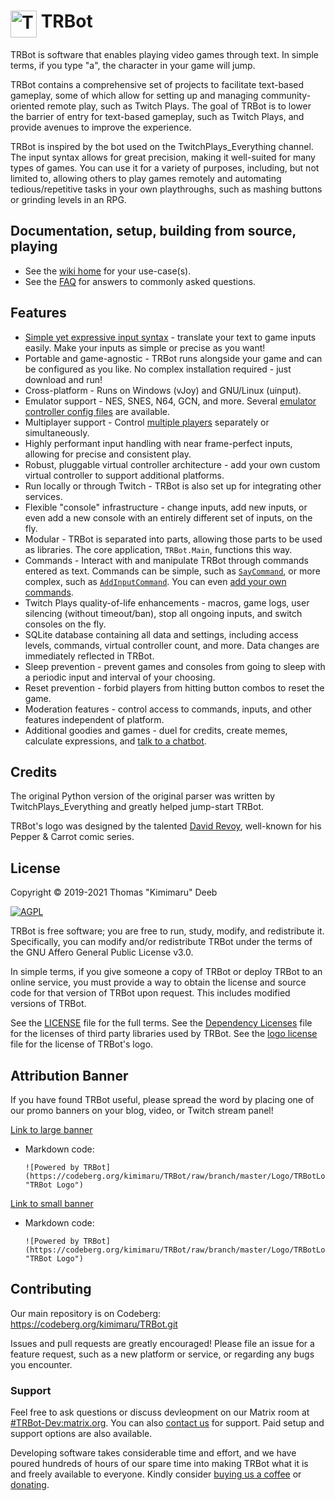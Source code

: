 # <img src="./Logo/TRBotLogo.png" alt="TRBot" height="43" width="42" align="top"/> TRBot

TRBot is software that enables playing video games through text. In simple terms, if you type "a", the character in your game will jump.

TRBot contains a comprehensive set of projects to facilitate text-based gameplay, some of which allow for setting up and managing community-oriented remote play, such as Twitch Plays. The goal of TRBot is to lower the barrier of entry for text-based gameplay, such as Twitch Plays, and provide avenues to improve the experience.

TRBot is inspired by the bot used on the TwitchPlays_Everything channel. The input syntax allows for great precision, making it well-suited for many types of games. You can use it for a variety of purposes, including, but not limited to, allowing others to play games remotely and automating tedious/repetitive tasks in your own playthroughs, such as mashing buttons or grinding levels in an RPG.

## Documentation, setup, building from source, playing
- See the [wiki home](./Wiki/Home.md) for your use-case(s).
- See the [FAQ](./Wiki/FAQ.md) for answers to commonly asked questions.

## Features
- [Simple yet expressive input syntax](./Wiki/Syntax-Walkthrough.md) - translate your text to game inputs easily. Make your inputs as simple or precise as you want!
- Portable and game-agnostic - TRBot runs alongside your game and can be configured as you like. No complex installation required - just download and run!
- Cross-platform - Runs on Windows (vJoy) and GNU/Linux (uinput).
- Emulator support - NES, SNES, N64, GCN, and more. Several [emulator controller config files](./Controller%20Configs) are available.
- Multiplayer support - Control [multiple players](./Wiki/Syntax-Walkthrough.md#multi-controller-inputs) separately or simultaneously.
- Highly performant input handling with near frame-perfect inputs, allowing for precise and consistent play.
- Robust, pluggable virtual controller architecture - add your own custom virtual controller to support additional platforms.
- Run locally or through Twitch - TRBot is also set up for integrating other services.
- Flexible "console" infrastructure - change inputs, add new inputs, or even add a new console with an entirely different set of inputs, on the fly.
- Modular - TRBot is separated into parts, allowing those parts to be used as libraries. The core application, `TRBot.Main`, functions this way.
- Commands - Interact with and manipulate TRBot through commands entered as text. Commands can be simple, such as [`SayCommand`](./TRBot/TRBot.Commands/Commands/SayCommand.cs), or more complex, such as [`AddInputCommand`](./TRBot/TRBot.Commands/Commands/AddInputCommand.cs). You can even [add your own commands](./Wiki/Custom-Commands.md). 
- Twitch Plays quality-of-life enhancements - macros, game logs, user silencing (without timeout/ban), stop all ongoing inputs, and switch consoles on the fly.
- SQLite database containing all data and settings, including access levels, commands, virtual controller count, and more. Data changes are immediately reflected in TRBot.
- Sleep prevention - prevent games and consoles from going to sleep with a periodic input and interval of your choosing.
- Reset prevention - forbid players from hitting button combos to reset the game.
- Moderation features - control access to commands, inputs, and other features independent of platform.
- Additional goodies and games - duel for credits, create memes, calculate expressions, and [talk to a chatbot](./Wiki/Setup-Chatterbot.md).

## Credits
The original Python version of the original parser was written by TwitchPlays_Everything and greatly helped jump-start TRBot.

TRBot's logo was designed by the talented [David Revoy](https://www.davidrevoy.com/), well-known for his Pepper & Carrot comic series.

## License
Copyright © 2019-2021 Thomas "Kimimaru" Deeb

[![AGPL](https://www.gnu.org/graphics/agplv3-155x51.png)](https://www.gnu.org/licenses/agpl-3.0.en.html)

TRBot is free software; you are free to run, study, modify, and redistribute it. Specifically, you can modify and/or redistribute TRBot under the terms of the GNU Affero General Public License v3.0.

In simple terms, if you give someone a copy of TRBot or deploy TRBot to an online service, you must provide a way to obtain the license and source code for that version of TRBot upon request. This includes modified versions of TRBot.

See the [LICENSE](./LICENSE) file for the full terms. See the [Dependency Licenses](./Dependency%20Licenses) file for the licenses of third party libraries used by TRBot. See the [logo license](./Logo/Logo%20License) file for the license of TRBot's logo.

## Attribution Banner
If you have found TRBot useful, please spread the word by placing one of our promo banners on your blog, video, or Twitch stream panel!

[Link to large banner](./Logo/TRBotLogo_Promo.png)
- Markdown code:
    ```
    ![Powered by TRBot](https://codeberg.org/kimimaru/TRBot/raw/branch/master/Logo/TRBotLogo_Promo.png "TRBot Logo")
    ```

[Link to small banner](./Logo/TRBotLogo_Promo_Small.png)
- Markdown code: 
    ```
    ![Powered by TRBot](https://codeberg.org/kimimaru/TRBot/raw/branch/master/Logo/TRBotLogo_Promo_Small.png "TRBot Logo")
    ```

## Contributing
Our main repository is on Codeberg: https://codeberg.org/kimimaru/TRBot.git

Issues and pull requests are greatly encouraged! Please file an issue for a feature request, such as a new platform or service, or regarding any bugs you encounter.

### Support
Feel free to ask questions or discuss devleopment on our Matrix room at [#TRBot-Dev:matrix.org](https://matrix.to/#/!hTfcbsKMAuenQAetQm:matrix.org?via=matrix.org). You can also [contact us](mailto:trbot@posteo.de) for support. Paid setup and support options are also available.

Developing software takes considerable time and effort, and we have poured hundreds of hours of our spare time into making TRBot what it is and freely available to everyone. Kindly consider [buying us a coffee](https://ko-fi.com/kimimaru) or [donating](https://liberapay.com/kimimaru/).
